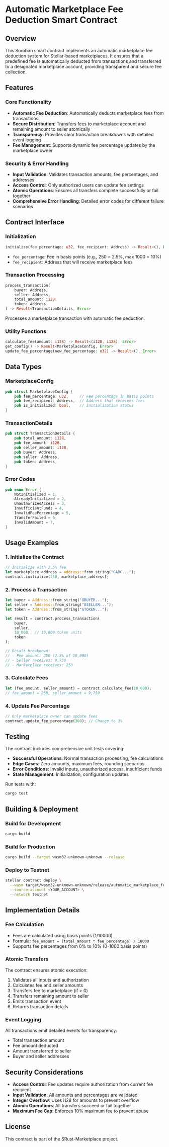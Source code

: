 # Automatic Marketplace Fee Deduction Smart Contract

## Overview

This Soroban smart contract implements an automatic marketplace fee deduction system for Stellar-based marketplaces. It ensures that a predefined fee is automatically deducted from transactions and transferred to a designated marketplace account, providing transparent and secure fee collection.

## Features

### Core Functionality
- **Automatic Fee Deduction**: Automatically deducts marketplace fees from transactions
- **Secure Distribution**: Transfers fees to marketplace account and remaining amount to seller atomically
- **Transparency**: Provides clear transaction breakdowns with detailed event logging
- **Fee Management**: Supports dynamic fee percentage updates by the marketplace owner

### Security & Error Handling
- **Input Validation**: Validates transaction amounts, fee percentages, and addresses
- **Access Control**: Only authorized users can update fee settings
- **Atomic Operations**: Ensures all transfers complete successfully or fail together
- **Comprehensive Error Handling**: Detailed error codes for different failure scenarios

## Contract Interface

### Initialization
```rust
initialize(fee_percentage: u32, fee_recipient: Address) -> Result<(), Error>
```
- `fee_percentage`: Fee in basis points (e.g., 250 = 2.5%, max 1000 = 10%)
- `fee_recipient`: Address that will receive marketplace fees

### Transaction Processing
```rust
process_transaction(
    buyer: Address,
    seller: Address, 
    total_amount: i128,
    token: Address
) -> Result<TransactionDetails, Error>
```
Processes a marketplace transaction with automatic fee deduction.

### Utility Functions
```rust
calculate_fee(amount: i128) -> Result<(i128, i128), Error>
get_config() -> Result<MarketplaceConfig, Error>
update_fee_percentage(new_fee_percentage: u32) -> Result<(), Error>
```

## Data Types

### MarketplaceConfig
```rust
pub struct MarketplaceConfig {
    pub fee_percentage: u32,     // Fee percentage in basis points
    pub fee_recipient: Address,  // Address that receives fees
    pub is_initialized: bool,    // Initialization status
}
```

### TransactionDetails
```rust
pub struct TransactionDetails {
    pub total_amount: i128,
    pub fee_amount: i128,
    pub seller_amount: i128,
    pub buyer: Address,
    pub seller: Address,
    pub token: Address,
}
```

### Error Codes
```rust
pub enum Error {
    NotInitialized = 1,
    AlreadyInitialized = 2,
    UnauthorizedAccess = 3,
    InsufficientFunds = 4,
    InvalidFeePercentage = 5,
    TransferFailed = 6,
    InvalidAmount = 7,
}
```

## Usage Examples

### 1. Initialize the Contract
```rust
// Initialize with 2.5% fee
let marketplace_address = Address::from_string("GABC...");
contract.initialize(250, marketplace_address);
```

### 2. Process a Transaction
```rust
let buyer = Address::from_string("GBUYER...");
let seller = Address::from_string("GSELLER...");
let token = Address::from_string("GTOKEN...");

let result = contract.process_transaction(
    buyer,
    seller,
    10_000,  // 10,000 token units
    token
);

// Result breakdown:
// - Fee amount: 250 (2.5% of 10,000)
// - Seller receives: 9,750
// - Marketplace receives: 250
```

### 3. Calculate Fees
```rust
let (fee_amount, seller_amount) = contract.calculate_fee(10_000);
// fee_amount = 250, seller_amount = 9,750
```

### 4. Update Fee Percentage
```rust
// Only marketplace owner can update fees
contract.update_fee_percentage(300); // Change to 3%
```

## Testing

The contract includes comprehensive unit tests covering:

- **Successful Operations**: Normal transaction processing, fee calculations
- **Edge Cases**: Zero amounts, maximum fees, rounding scenarios  
- **Error Conditions**: Invalid inputs, unauthorized access, insufficient funds
- **State Management**: Initialization, configuration updates

Run tests with:
```bash
cargo test
```

## Building & Deployment

### Build for Development
```bash
cargo build
```

### Build for Production
```bash
cargo build --target wasm32-unknown-unknown --release
```

### Deploy to Testnet
```bash
stellar contract deploy \
  --wasm target/wasm32-unknown-unknown/release/automatic_marketplace_fee_deduction.wasm \
  --source-account <YOUR_ACCOUNT> \
  --network testnet
```

## Implementation Details

### Fee Calculation
- Fees are calculated using basis points (1/10000)
- Formula: `fee_amount = (total_amount * fee_percentage) / 10000`
- Supports fee percentages from 0% to 10% (0-1000 basis points)

### Atomic Transfers
The contract ensures atomic execution:
1. Validates all inputs and authorization
2. Calculates fee and seller amounts
3. Transfers fee to marketplace (if > 0)
4. Transfers remaining amount to seller
5. Emits transaction event
6. Returns transaction details

### Event Logging
All transactions emit detailed events for transparency:
- Total transaction amount
- Fee amount deducted
- Amount transferred to seller
- Buyer and seller addresses

## Security Considerations

- **Access Control**: Fee updates require authorization from current fee recipient
- **Input Validation**: All amounts and percentages are validated
- **Integer Overflow**: Uses i128 for amounts to prevent overflow
- **Atomic Operations**: All transfers succeed or fail together
- **Maximum Fee Cap**: Enforces 10% maximum fee to prevent abuse

## License

This contract is part of the SRust-Marketplace project.